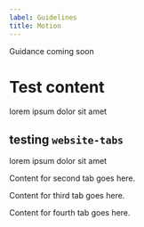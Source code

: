 ```yaml
---
label: Guidelines
title: Motion
---
```


Guidance coming soon

# Test content

<p>lorem ipsum dolor sit amet</p>

## testing `website-tabs`

<website-tabs>
<tab label="Curves"><div>

lorem ipsum dolor sit amet

</div></tab>
<tab label="tab 2"><div>

Content for second tab goes here.

</div></tab>
<tab label="tab 3"><div>

Content for third tab goes here.

</div></tab>
<tab label="tab 4"><div>

Content for fourth tab goes here.

</div></tab>
</website-tabs>
